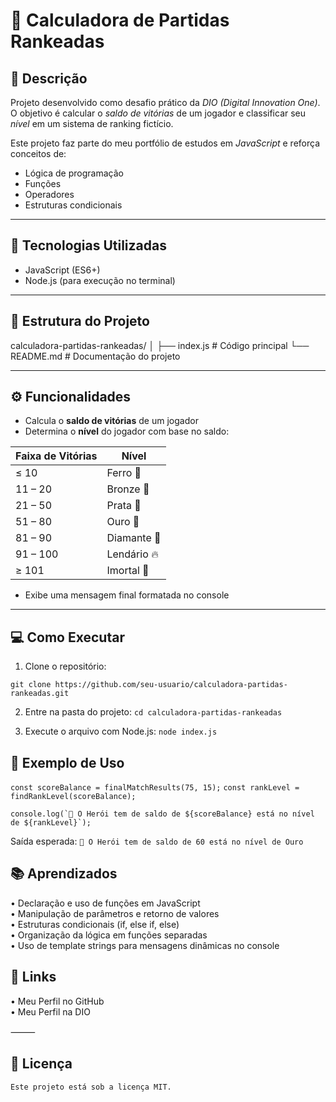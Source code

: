 # 🧮 Calculadora de Partidas Rankeadas

## 📖 Descrição
Projeto desenvolvido como desafio prático da *DIO (Digital Innovation One)*.  
O objetivo é calcular o *saldo de vitórias* de um jogador e classificar seu *nível* em um sistema de ranking fictício.  

Este projeto faz parte do meu portfólio de estudos em *JavaScript* e reforça conceitos de:
- Lógica de programação
- Funções
- Operadores
- Estruturas condicionais

---

## 🚀 Tecnologias Utilizadas
- JavaScript (ES6+)
- Node.js (para execução no terminal)

---

## 📂 Estrutura do Projeto
calculadora-partidas-rankeadas/
│
├── index.js       # Código principal
└── README.md      # Documentação do projeto

---

## ⚙️ Funcionalidades
- Calcula o **saldo de vitórias** de um jogador  
- Determina o **nível** do jogador com base no saldo:  

| Faixa de Vitórias | Nível      |
|------------------|------------|
| ≤ 10             | Ferro 🥉    |
| 11 – 20          | Bronze 🥉   |
| 21 – 50          | Prata 🥈    |
| 51 – 80          | Ouro 🥇     |
| 81 – 90          | Diamante 💎 |
| 91 – 100         | Lendário 🔥 |
| ≥ 101            | Imortal 👑 |

- Exibe uma mensagem final formatada no console

---

## 💻 Como Executar
1. Clone o repositório:

```git clone https://github.com/seu-usuario/calculadora-partidas-rankeadas.git```

2.	Entre na pasta do projeto:
```cd calculadora-partidas-rankeadas```

3.	Execute o arquivo com Node.js:
```node index.js ```

## 🧪 Exemplo de Uso

```const scoreBalance = finalMatchResults(75, 15);```
```const rankLevel = findRankLevel(scoreBalance);```

```console.log(`🦸 O Herói tem de saldo de ${scoreBalance} está no nível de ${rankLevel}`);```

Saída esperada:
```🦸 O Herói tem de saldo de 60 está no nível de Ouro ```

## 📚 Aprendizados
•	Declaração e uso de funções em JavaScript  
•	Manipulação de parâmetros e retorno de valores  
•	Estruturas condicionais (if, else if, else)  
•	Organização da lógica em funções separadas  
•	Uso de template strings para mensagens dinâmicas no console  

## 🔗 Links
•	Meu Perfil no GitHub  
•	Meu Perfil na DIO  

⸻

## 📝 Licença

    Este projeto está sob a licença MIT.
